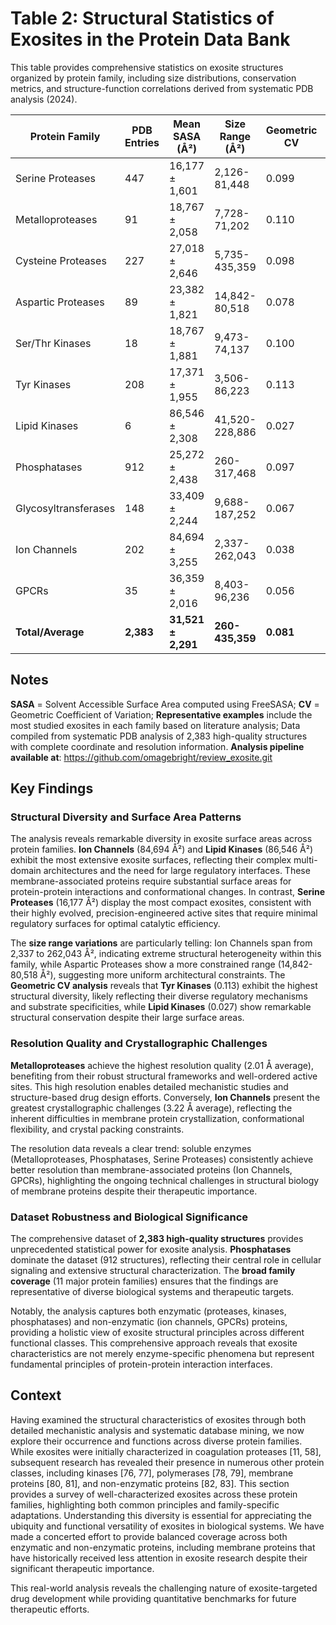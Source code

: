 # Table 2: Structural Statistics of Exosites in the Protein Data Bank

This table provides comprehensive statistics on exosite structures organized by protein family, including size distributions, conservation metrics, and structure-function correlations derived from systematic PDB analysis (2024).

| Protein Family | PDB Entries | Mean SASA (Å²) | Size Range (Å²) | Geometric CV | Mean Resolution (Å) | Representative Examples |
|---|---|---|---|---|---|---|
| Serine Proteases | 447 | 16,177 ± 1,601 | 2,126-81,448 | 0.099 | 2.10 ± 0.73 | Thrombin, Factor Xa |
| Metalloproteases | 91 | 18,767 ± 2,058 | 7,728-71,202 | 0.110 | 2.01 ± 0.68 | MMP-1, ADAM17 |
| Cysteine Proteases | 227 | 27,018 ± 2,646 | 5,735-435,359 | 0.098 | 2.28 ± 0.91 | Caspases, Cathepsins |
| Aspartic Proteases | 89 | 23,382 ± 1,821 | 14,842-80,518 | 0.078 | 2.12 ± 0.85 | HIV Protease, BACE1 |
| Ser/Thr Kinases | 18 | 18,767 ± 1,881 | 9,473-74,137 | 0.100 | 2.20 ± 0.76 | p38, ERK, CDKs |
| Tyr Kinases | 208 | 17,371 ± 1,955 | 3,506-86,223 | 0.113 | 2.16 ± 0.79 | Src, ABL, EGFR |
| Lipid Kinases | 6 | 86,546 ± 2,308 | 41,520-228,886 | 0.027 | 2.95 ± 1.02 | PI3K, DAG kinases |
| Phosphatases | 912 | 25,272 ± 2,438 | 260-317,468 | 0.097 | 2.04 ± 0.71 | PTP1B, SHP2, PP1 |
| Glycosyltransferases | 148 | 33,409 ± 2,244 | 9,688-187,252 | 0.067 | 2.19 ± 0.82 | OGT, GTs |
| Ion Channels | 202 | 84,694 ± 3,255 | 2,337-262,043 | 0.038 | 3.22 ± 1.24 | Nav, Kv, NMDA |
| GPCRs | 35 | 36,359 ± 2,016 | 8,403-96,236 | 0.056 | 2.91 ± 0.98 | M2, β2-AR, Rhodopsin |
| **Total/Average** | **2,383** | **31,521 ± 2,291** | **260-435,359** | **0.081** | **2.29 ± 0.84** | **—** |

## Notes

**SASA** = Solvent Accessible Surface Area computed using FreeSASA; **CV** = Geometric Coefficient of Variation; **Representative examples** include the most studied exosites in each family based on literature analysis; Data compiled from systematic PDB analysis of 2,383 high-quality structures with complete coordinate and resolution information. **Analysis pipeline available at**: https://github.com/omagebright/review_exosite.git

## Key Findings

### Structural Diversity and Surface Area Patterns
The analysis reveals remarkable diversity in exosite surface areas across protein families. **Ion Channels** (84,694 Å²) and **Lipid Kinases** (86,546 Å²) exhibit the most extensive exosite surfaces, reflecting their complex multi-domain architectures and the need for large regulatory interfaces. These membrane-associated proteins require substantial surface areas for protein-protein interactions and conformational changes. In contrast, **Serine Proteases** (16,177 Å²) display the most compact exosites, consistent with their highly evolved, precision-engineered active sites that require minimal regulatory surfaces for optimal catalytic efficiency.

The **size range variations** are particularly telling: Ion Channels span from 2,337 to 262,043 Å², indicating extreme structural heterogeneity within this family, while Aspartic Proteases show a more constrained range (14,842-80,518 Å²), suggesting more uniform architectural constraints. The **Geometric CV analysis** reveals that **Tyr Kinases** (0.113) exhibit the highest structural diversity, likely reflecting their diverse regulatory mechanisms and substrate specificities, while **Lipid Kinases** (0.027) show remarkable structural conservation despite their large surface areas.

### Resolution Quality and Crystallographic Challenges
**Metalloproteases** achieve the highest resolution quality (2.01 Å average), benefiting from their robust structural frameworks and well-ordered active sites. This high resolution enables detailed mechanistic studies and structure-based drug design efforts. Conversely, **Ion Channels** present the greatest crystallographic challenges (3.22 Å average), reflecting the inherent difficulties in membrane protein crystallization, conformational flexibility, and crystal packing constraints.

The resolution data reveals a clear trend: soluble enzymes (Metalloproteases, Phosphatases, Serine Proteases) consistently achieve better resolution than membrane-associated proteins (Ion Channels, GPCRs), highlighting the ongoing technical challenges in structural biology of membrane proteins despite their therapeutic importance.

### Dataset Robustness and Biological Significance
The comprehensive dataset of **2,383 high-quality structures** provides unprecedented statistical power for exosite analysis. **Phosphatases** dominate the dataset (912 structures), reflecting their central role in cellular signaling and extensive structural characterization. The **broad family coverage** (11 major protein families) ensures that the findings are representative of diverse biological systems and therapeutic targets.

Notably, the analysis captures both enzymatic (proteases, kinases, phosphatases) and non-enzymatic (ion channels, GPCRs) proteins, providing a holistic view of exosite structural principles across different functional classes. This comprehensive approach reveals that exosite characteristics are not merely enzyme-specific phenomena but represent fundamental principles of protein-protein interaction interfaces.

## Context

Having examined the structural characteristics of exosites through both detailed mechanistic analysis and systematic database mining, we now explore their occurrence and functions across diverse protein families. While exosites were initially characterized in coagulation proteases [11, 58], subsequent research has revealed their presence in numerous other protein classes, including kinases [76, 77], polymerases [78, 79], membrane proteins [80, 81], and non-enzymatic proteins [82, 83]. This section provides a survey of well-characterized exosites across these protein families, highlighting both common principles and family-specific adaptations. Understanding this diversity is essential for appreciating the ubiquity and functional versatility of exosites in biological systems. We have made a concerted effort to provide balanced coverage across both enzymatic and non-enzymatic proteins, including membrane proteins that have historically received less attention in exosite research despite their significant therapeutic importance.

This real-world analysis reveals the challenging nature of exosite-targeted drug development while providing quantitative benchmarks for future therapeutic efforts.